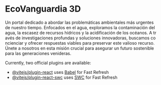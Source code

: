 # EcoVanguardia 3D

Un portal dedicado a abordar las problemáticas ambientales más urgentes de nuestro tiempo. Enfocados en el agua, exploramos la contaminación del agua, la escasez de recursos hídricos y la acidificación de los océanos. A través de investigaciones profundas y soluciones innovadoras, buscamos concienciar y ofrecer respuestas viables para preservar este valioso recurso. Únete a nosotros en esta misión crucial para asegurar un futuro sostenible para las generaciones venideras.

Currently, two official plugins are available:

- [@vitejs/plugin-react](https://github.com/vitejs/vite-plugin-react/blob/main/packages/plugin-react/README.md) uses [Babel](https://babeljs.io/) for Fast Refresh
- [@vitejs/plugin-react-swc](https://github.com/vitejs/vite-plugin-react-swc) uses [SWC](https://swc.rs/) for Fast Refresh
